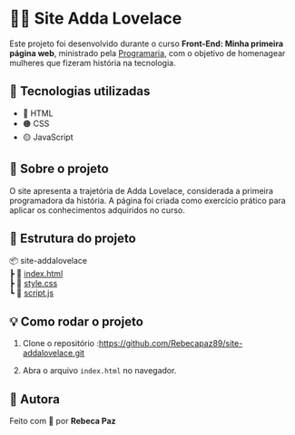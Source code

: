# 👩‍💻 Site Adda Lovelace

Este projeto foi desenvolvido durante o curso **Front-End: Minha primeira página web**, ministrado pela [Programaria](https://www.programaria.org/), com o objetivo de homenagear mulheres que fizeram história na tecnologia.

## 🚀 Tecnologias utilizadas

- 🔴 HTML
- 🟠 CSS
- 🟡 JavaScript

## 📄 Sobre o projeto

O site apresenta a trajetória de Adda Lovelace, considerada a primeira programadora da história. A página foi criada como exercício prático para aplicar os conhecimentos adquiridos no curso.

## 📁 Estrutura do projeto

📦 site-addalovelace  
┣ 📜 [index.html](https://github.com/Rebecapaz89/site-addalovelace/blob/main/index.html)  
┣ 📜 [style.css](https://github.com/Rebecapaz89/site-addalovelace/blob/main/css/style.css)  
┗ 📜 [script.js](https://github.com/Rebecapaz89/site-addalovelace/blob/main/js/script.js)

## 💡 Como rodar o projeto

1. Clone o repositório :https://github.com/Rebecapaz89/site-addalovelace.git

3. Abra o arquivo `index.html` no navegador.

## 👧 Autora

Feito com 💜 por **Rebeca Paz**

